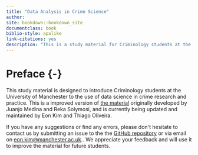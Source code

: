 ```yaml
--- 
title: "Data Analysis in Crime Science"
author:
site: bookdown::bookdown_site
documentclass: book
biblio-style: apalike
link-citations: yes
description: "This is a study material for Criminology students at the University of Manchester."
---
```


# Preface {-}

This study material is designed to introduce Criminology students at the University of Manchester to the use of data science in crime research and practice. This is a improved version of [the material](https://maczokni.github.io/R-for-Criminologists/) originally developed by Juanjo Medina and Reka Solymosi, and is currently being updated and maintained by Eon Kim and Thiago Oliveira.

If you have any suggestions or find any errors, please don't hesitate to contact us by submitting an issue to the the [GitHub repository](https://github.com/eonk/CrimeSciData) or via email on eon.kim@manchester.ac.uk.. We appreciate your feedback and will use it to improve the material for future students.
